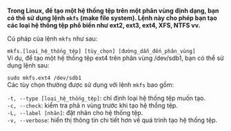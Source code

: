 **Trong Linux, để tạo một hệ thống tệp trên một phân vùng định dạng, bạn có thể sử dụng lệnh `mkfs` (make file system). Lệnh này cho phép bạn tạo các loại hệ thống tệp phổ biến như ext2, ext3, ext4, XFS, NTFS vv.**

Cú pháp của lệnh `mkfs` như sau:



`mkfs.[loại_hệ_thống_tệp] [tùy_chọn] [đường_dẫn_đến_phân_vùng]`       
Ví dụ, để tạo một hệ thống tệp ext4 trên phân vùng /dev/sdb1, bạn có thể sử dụng lệnh sau:

`sudo mkfs.ext4 /dev/sdb1`    
Các tùy chọn thường được sử dụng với lệnh `mkfs` bao gồm:

`-t, --type [loại_hệ_thống_tệp]`: chỉ định loại hệ thống tệp muốn tạo.  
`-c, --check`: kiểm tra phâ n vùng trước khi tạo hệ thống tệp.  
`-L, --label [nhãn]`: đặt nhãn cho hệ thống tệp.    
`-v, --verbose`: hiển thị thông tin chi tiết hơn về quá trình tạo hệ thống tệp.